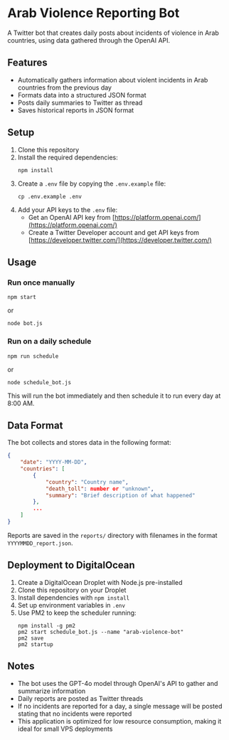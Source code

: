 <!-- create repo -->


# Arab Violence Reporting Bot

A Twitter bot that creates daily posts about incidents of violence in Arab countries, using data gathered through the OpenAI API.

## Features

- Automatically gathers information about violent incidents in Arab countries from the previous day
- Formats data into a structured JSON format
- Posts daily summaries to Twitter as thread
- Saves historical reports in JSON format

## Setup

1. Clone this repository
2. Install the required dependencies:
   ```
   npm install
   ```
3. Create a `.env` file by copying the `.env.example` file:
   ```
   cp .env.example .env
   ```
4. Add your API keys to the `.env` file:
   - Get an OpenAI API key from [https://platform.openai.com/](https://platform.openai.com/)
   - Create a Twitter Developer account and get API keys from [https://developer.twitter.com/](https://developer.twitter.com/)

## Usage

### Run once manually

```
npm start
```
or
```
node bot.js
```

### Run on a daily schedule

```
npm run schedule
```
or
```
node schedule_bot.js
```

This will run the bot immediately and then schedule it to run every day at 8:00 AM.

## Data Format

The bot collects and stores data in the following format:

```json
{
    "date": "YYYY-MM-DD",
    "countries": [
        {
            "country": "Country name",
            "death_toll": number or "unknown",
            "summary": "Brief description of what happened"
        },
        ...
    ]
}
```

Reports are saved in the `reports/` directory with filenames in the format `YYYYMMDD_report.json`.

## Deployment to DigitalOcean

1. Create a DigitalOcean Droplet with Node.js pre-installed
2. Clone this repository on your Droplet
3. Install dependencies with `npm install`
4. Set up environment variables in `.env`
5. Use PM2 to keep the scheduler running:
   ```
   npm install -g pm2
   pm2 start schedule_bot.js --name "arab-violence-bot"
   pm2 save
   pm2 startup
   ```

## Notes

- The bot uses the GPT-4o model through OpenAI's API to gather and summarize information
- Daily reports are posted as Twitter threads
- If no incidents are reported for a day, a single message will be posted stating that no incidents were reported
- This application is optimized for low resource consumption, making it ideal for small VPS deployments 